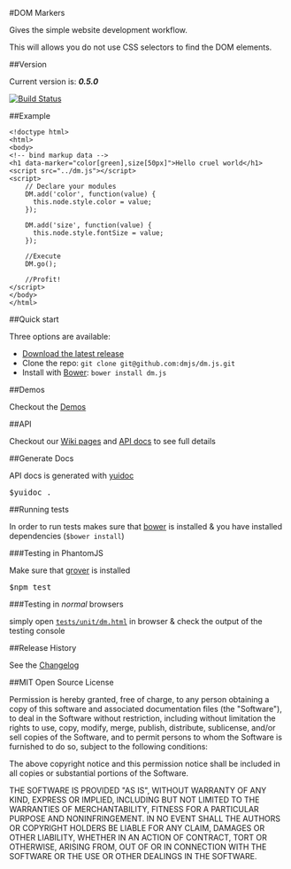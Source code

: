 #DOM Markers

Gives the simple website development workflow.

This will allows you do not use CSS selectors to find the DOM elements.

##Version

Current version is: __*0.5.0*__

[![Build Status](https://secure.travis-ci.org/dmjs/dm.js.png?branch=master)](http://travis-ci.org/dmjs/dm.js)

##Example

    <!doctype html>
    <html>
    <body>
    <!-- bind markup data -->
    <h1 data-marker="color[green],size[50px]">Hello cruel world</h1>
    <script src="../dm.js"></script>
    <script>
        // Declare your modules
        DM.add('color', function(value) {
          this.node.style.color = value;
        });

        DM.add('size', function(value) {
          this.node.style.fontSize = value;
        });

        //Execute
        DM.go();

        //Profit!
    </script>
    </body>
    </html>


##Quick start

Three options are available:

* [Download the latest release][release]
* Clone the repo: `git clone git@github.com:dmjs/dm.js.git`
* Install with [Bower][bower]: `bower install dm.js`

##Demos

Checkout the [Demos][demos]

##API

Checkout our [Wiki pages][wiki] and [API docs][api] to see full details

##Generate Docs

API docs is generated with [yuidoc][github-yuidoc]

<pre>
$yuidoc .
</pre>


##Running tests

In order to run tests makes sure that [bower][bower] is installed & you have installed dependencies (`$bower install`)

###Testing in PhantomJS

Make sure that [grover][github-grover] is installed

<pre>
$npm test
</pre>

###Testing in *normal* browsers

simply open [`tests/unit/dm.html`][tests] in browser & check the output of the testing console

##Release History

See the [Changelog][changelog]

##MIT Open Source License

Permission is hereby granted, free of charge, to any person obtaining a copy of this software and associated documentation files (the "Software"), to deal in the Software without restriction, including without limitation the rights to use, copy, modify, merge, publish, distribute, sublicense, and/or sell copies of the Software, and to permit persons to whom the Software is furnished to do so, subject to the following conditions:

The above copyright notice and this permission notice shall be included in all copies or substantial portions of the Software.

THE SOFTWARE IS PROVIDED "AS IS", WITHOUT WARRANTY OF ANY KIND, EXPRESS OR IMPLIED, INCLUDING BUT NOT LIMITED TO THE WARRANTIES OF MERCHANTABILITY, FITNESS FOR A PARTICULAR PURPOSE AND NONINFRINGEMENT. IN NO EVENT SHALL THE AUTHORS OR COPYRIGHT HOLDERS BE LIABLE FOR ANY CLAIM, DAMAGES OR OTHER LIABILITY, WHETHER IN AN ACTION OF CONTRACT, TORT OR OTHERWISE, ARISING FROM, OUT OF OR IN CONNECTION WITH THE SOFTWARE OR THE USE OR OTHER DEALINGS IN THE SOFTWARE.

[demos]:http://dmjs.github.io/dm.js/demo/
[api]:http://dmjs.github.io/dm.js/docs/out/classes/DM.html
[tests]:http://dmjs.github.io/dm.js/tests/unit/dm.html
[changelog]:https://github.com/dmjs/dm.js/wiki/Changelog
[release]:https://github.com/dmjs/dm.js/zipball/master
[bower]:http://bower.io/
[github-grover]:https://github.com/yui/grover
[github-yuidoc]:https://github.com/yui/yuidoc
[wiki]:https://github.com/dmjs/dm.js/wiki

